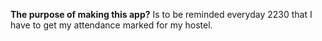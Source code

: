 **The purpose of making this app?**
Is to be reminded everyday 2230 that I have to get my attendance marked for my hostel.